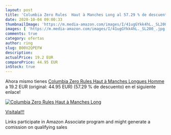 ```yaml
---
layout: post
title: 'Columbia Zero Rules  Haut à Manches Long al 57.29 % de descuento'
date: 2020-10-04 09:00:33
thumbnailImage: 'https://m.media-amazon.com/images/I/41ugGYkk4hL._SL200_.jpg'
images: [ 'https://m.media-amazon.com/images/I/41ugGYkk4hL._SL200_.jpg' ]
comments: true
category: ofertas
author: ring
slug: B00V2QPEFW
description:
actualPrice: 19.2 EUR
comparePrice: 44.95 EUR
inStock: true
---
```


Ahora mismo tienes [Columbia Zero Rules  Haut à Manches Longues  Homme](https://www.amazon.fr/dp/B00V2QPEFW/?tag=tolees0d-21) a 19.2 EUR (original: 44.95 EUR) (57.29 %  de descuento) en el siguiente enlace!

[![Columbia Zero Rules  Haut à Manches Long](https://m.media-amazon.com/images/I/41ugGYkk4hL._SL200_.jpg)](https://www.amazon.fr/dp/B00V2QPEFW/?tag=tolees0d-21)

[Visítala!!!](https://www.amazon.fr/dp/B00V2QPEFW/?tag=tolees0d-21)

Links participate in Amazon Associate program and might generate a comission on qualifying sales
